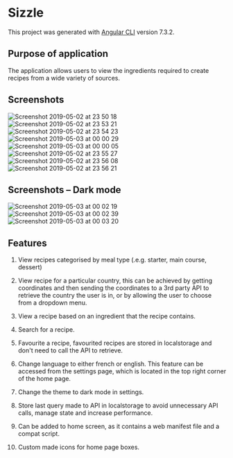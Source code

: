 # Sizzle

This project was generated with [Angular CLI](https://github.com/angular/angular-cli) version 7.3.2.

## Purpose of application

The application allows users to view the ingredients required to create recipes from a wide variety of sources. 

## Screenshots

![Screenshot 2019-05-02 at 23 50 18](https://user-images.githubusercontent.com/43608290/57111775-56e42f80-6d35-11e9-896e-00e8aca439b1.png)
![Screenshot 2019-05-02 at 23 53 21](https://user-images.githubusercontent.com/43608290/57111826-8004c000-6d35-11e9-92a2-11620cb12370.png)
![Screenshot 2019-05-02 at 23 54 23](https://user-images.githubusercontent.com/43608290/57111874-a32f6f80-6d35-11e9-8aec-c6de071906c2.png)
![Screenshot 2019-05-03 at 00 00 29](https://user-images.githubusercontent.com/43608290/57112094-7e87c780-6d36-11e9-9775-e86f57919d6c.png)
![Screenshot 2019-05-03 at 00 00 05](https://user-images.githubusercontent.com/43608290/57112097-80ea2180-6d36-11e9-97ae-060832bcf52e.png)
![Screenshot 2019-05-02 at 23 55 27](https://user-images.githubusercontent.com/43608290/57112106-89daf300-6d36-11e9-817b-446e05345dbd.png)
![Screenshot 2019-05-02 at 23 56 08](https://user-images.githubusercontent.com/43608290/57112112-8e071080-6d36-11e9-8e85-133793a3c85a.png)
![Screenshot 2019-05-02 at 23 56 21](https://user-images.githubusercontent.com/43608290/57112118-92332e00-6d36-11e9-95bb-d07fcd6e1227.png)

## Screenshots – Dark mode


![Screenshot 2019-05-03 at 00 02 19](https://user-images.githubusercontent.com/43608290/57112211-f229d480-6d36-11e9-8d8e-0e3acc41c106.png)
![Screenshot 2019-05-03 at 00 02 39](https://user-images.githubusercontent.com/43608290/57112212-f2c26b00-6d36-11e9-9a73-7523aae5823f.png)
![Screenshot 2019-05-03 at 00 03 20](https://user-images.githubusercontent.com/43608290/57112214-f2c26b00-6d36-11e9-8dab-a80f105b09c0.png)


## Features

1. View recipes categorised by meal type (.e.g. starter, main course, dessert)

2. View recipe for a particular country, this can be achieved by getting coordinates and then sending the coordinates to a 3rd party API to retrieve the country the user is in, or by allowing the user to choose from a dropdown menu.

3. View a recipe based on an ingredient that the recipe contains.

4. Search for a recipe.

5. Favourite a recipe, favourited recipes are stored in localstorage and don't need to call the API to retrieve.

6. Change language to either french or english. This feature can be accessed from the settings page, which is located in the top right corner of the home page.

7. Change the theme to dark mode in settings.

8. Store last query made to API in localstorage to avoid unnecessary API calls, manage state and increase performance.

9. Can be added to home screen, as it contains a web manifest file and a compat script.

10. Custom made icons for home page boxes.


